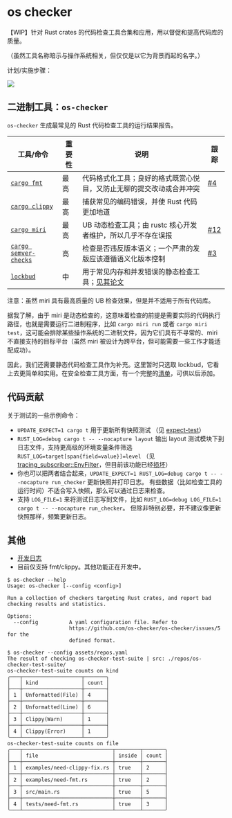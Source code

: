 # os checker

【WIP】针对 Rust crates 的代码检查工具合集和应用，用以督促和提高代码库的质量。

（虽然工具名称暗示与操作系统相关，但仅仅是以它为背景而起的名字。）

计划/实施步骤：

![](https://github.com/user-attachments/assets/b0a02af6-e602-4fc2-9cdf-37c7ec01c41b)

## 二进制工具：`os-checker`

`os-checker` 生成最常见的 Rust 代码检查工具的运行结果报告。

| 工具/命令                                    | 重要性 | 说明                                                                 | 跟踪  |
|----------------------------------------------|--------|----------------------------------------------------------------------|-------|
| [`cargo fmt`][fmt]                           | 最高   | 代码格式化工具；良好的格式既赏心悦目，又防止无聊的提交改动或合并冲突 | [#4]  |
| [`cargo clippy`][clippy]                     | 最高   | 捕获常见的编码错误，并使 Rust 代码更加地道                           |       |
| [`cargo miri`][miri]                         | 最高   | UB 动态检查工具；由 rustc 核心开发者维护，所以几乎不存在误报         | [#12] |
| [`cargo semver-checks`][cargo-semver-checks] | 高     | 检查是否违反版本语义；一个严肃的发版应该遵循语义化版本控制           | [#3]  |
| [`lockbud`][lockbud]                         | 中     | 用于常见内存和并发错误的静态检查工具；[见其论文][tse]                |       |

[#3]: https://github.com/os-checker/os-checker/issues/3
[#4]: https://github.com/os-checker/os-checker/issues/4
[#12]: https://github.com/os-checker/os-checker/issues/12

注意：虽然 miri 具有最高质量的 UB 检查效果，但是并不适用于所有代码库。

据我了解，由于 miri 是动态检查的，这意味着检查的前提是需要实际的代码执行路径，也就是需要运行二进制程序，比如 
`cargo miri run` 或者 `cargo miri test`，这可能会排除某些操作系统的二进制文件，因为它们具有不寻常的、miri
不直接支持的目标平台（虽然 miri 被设计为跨平台，但可能需要一些工作才能适配成功）。

因此，我们还需要静态代码检查工具作为补充。这里暂时只选取 lockbud，它看上去更简单和实用。在安全检查工具方面，有一个完整的[清单][checker-list]，可供以后添加。

[fmt]: https://github.com/rust-lang/rustfmt
[clippy]: https://github.com/rust-lang/rust-clippy
[miri]: https://github.com/rust-lang/miri
[lockbud]: https://github.com/BurtonQin/lockbud
[tse]: https://burtonqin.github.io/publication/2020-03-11-rustdetector-tse-8
[cargo-semver-checks]: https://github.com/obi1kenobi/cargo-semver-checks
[checker-list]: https://burtonqin.github.io/posts/2024/07/rustcheckers/

## 代码贡献

关于测试的一些示例命令：

* `UPDATE_EXPECT=1 cargo t` 用于更新所有快照测试 （见 [expect-test]）
* `RUST_LOG=debug cargo t -- --nocapture layout` 输出 layout 测试模块下到日志文件，支持更高级的环境变量条件筛选
  `RUST_LOG=target[span{field=value}]=level` （见 [tracing_subscriber::EnvFilter]，但目前该功能已经[损坏][EnvFilter]）
* 你也可以把两者结合起来，`UPDATE_EXPECT=1 RUST_LOG=debug cargo t -- --nocapture run_checker` 更新快照并打印日志。
  有些数据（比如检查工具的运行时间）不适合写入快照，那么可以通过日志来检查。
* 支持 `LOG_FILE=1` 来将测试日志写到文件，比如 `RUST_LOG=debug LOG_FILE=1 cargo t -- --nocapture run_checker`。
  但除非特别必要，并不建议像更新快照那样，频繁更新日志。

[EnvFilter]: https://users.rust-lang.org/t/tracing-subscribers-envfilter-syntax-is-confusing/114821/2
[expect-test]: https://docs.rs/expect-test
[tracing_subscriber::EnvFilter]: https://docs.rs/tracing-subscriber/0.3.18/tracing_subscriber/filter/struct.EnvFilter.html

## 其他

* [开发日志](./assets/development-logs.md)
* 目前仅支持 fmt/clippy。其他功能正在开发中。

```shell
$ os-checker --help
Usage: os-checker [--config <config>]

Run a collection of checkers targeting Rust crates, and report bad checking results and statistics.

Options:
  --config          A yaml configuration file. Refer to
                    https://github.com/os-checker/os-checker/issues/5 for the
                    defined format.

$ os-checker --config assets/repos.yaml
The result of checking os-checker-test-suite | src: ./repos/os-checker-test-suite/
os-checker-test-suite counts on kind
╭───┬───────────────────┬───────╮
│   │ kind              │ count │
├───┼───────────────────┼───────┤
│ 1 │ Unformatted(File) │ 4     │
├───┼───────────────────┼───────┤
│ 2 │ Unformatted(Line) │ 6     │
├───┼───────────────────┼───────┤
│ 3 │ Clippy(Warn)      │ 1     │
├───┼───────────────────┼───────┤
│ 4 │ Clippy(Error)     │ 1     │
╰───┴───────────────────┴───────╯
os-checker-test-suite counts on file
╭───┬─────────────────────────────┬────────┬───────╮
│   │ file                        │ inside │ count │
├───┼─────────────────────────────┼────────┼───────┤
│ 1 │ examples/need-clippy-fix.rs │ true   │ 2     │
├───┼─────────────────────────────┼────────┼───────┤
│ 2 │ examples/need-fmt.rs        │ true   │ 2     │
├───┼─────────────────────────────┼────────┼───────┤
│ 3 │ src/main.rs                 │ true   │ 5     │
├───┼─────────────────────────────┼────────┼───────┤
│ 4 │ tests/need-fmt.rs           │ true   │ 3     │
╰───┴─────────────────────────────┴────────┴───────╯
```
